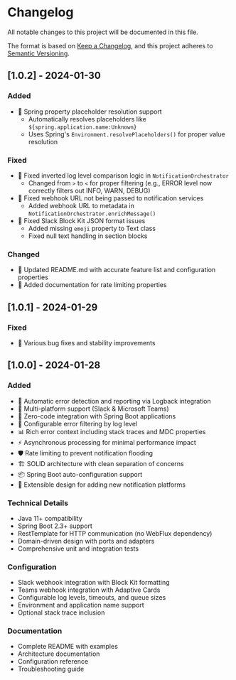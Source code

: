 # Changelog

All notable changes to this project will be documented in this file.

The format is based on [Keep a Changelog](https://keepachangelog.com/en/1.0.0/),
and this project adheres to [Semantic Versioning](https://semver.org/spec/v2.0.0.html).

## [1.0.2] - 2024-01-30

### Added
- 🔧 Spring property placeholder resolution support
  - Automatically resolves placeholders like `${spring.application.name:Unknown}`
  - Uses Spring's `Environment.resolvePlaceholders()` for proper value resolution

### Fixed
- 🐛 Fixed inverted log level comparison logic in `NotificationOrchestrator`
  - Changed from `>` to `<` for proper filtering (e.g., ERROR level now correctly filters out INFO, WARN, DEBUG)
- 🐛 Fixed webhook URL not being passed to notification services
  - Added webhook URL to metadata in `NotificationOrchestrator.enrichMessage()`
- 🐛 Fixed Slack Block Kit JSON format issues
  - Added missing `emoji` property to Text class
  - Fixed null text handling in section blocks

### Changed
- 📝 Updated README.md with accurate feature list and configuration properties
- 📝 Added documentation for rate limiting properties

## [1.0.1] - 2024-01-29

### Fixed
- 🐛 Various bug fixes and stability improvements

## [1.0.0] - 2024-01-28

### Added
- 🚨 Automatic error detection and reporting via Logback integration
- 📱 Multi-platform support (Slack & Microsoft Teams)
- 🔧 Zero-code integration with Spring Boot applications
- 🎯 Configurable error filtering by log level
- 📊 Rich error context including stack traces and MDC properties
- ⚡ Asynchronous processing for minimal performance impact
- 🛡️ Rate limiting to prevent notification flooding
- 🏗️ SOLID architecture with clean separation of concerns
- 📦 Spring Boot auto-configuration support
- 🔌 Extensible design for adding new notification platforms

### Technical Details
- Java 11+ compatibility
- Spring Boot 2.3+ support
- RestTemplate for HTTP communication (no WebFlux dependency)
- Domain-driven design with ports and adapters
- Comprehensive unit and integration tests

### Configuration
- Slack webhook integration with Block Kit formatting
- Teams webhook integration with Adaptive Cards
- Configurable log levels, timeouts, and queue sizes
- Environment and application name support
- Optional stack trace inclusion

### Documentation
- Complete README with examples
- Architecture documentation
- Configuration reference
- Troubleshooting guide